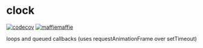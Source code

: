 # clock
[![codecov](https://codecov.io/gh/maffiemaffie/interval-clock/graph/badge.svg?token=3WV6TAB2T0)](https://codecov.io/gh/maffiemaffie/interval-clock)
[![maffiemaffie](https://circleci.com/gh/maffiemaffie/interval-clock.svg?style=shield)](https://app.circleci.com/pipelines/github/maffiemaffie/interval-clock)

loops and queued callbacks (uses requestAnimationFrame over setTimeout)
